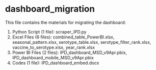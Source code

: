 # dashboard_migration
This file contains the materials for migrating the dashboard:

1. Python Script (1 file): scraper_IPD.py 
2. Excel Files (6 files): combined_table_PowerBI.xlsx, seasonal_pattern.xlsx, serotype_table.xlsx, serotype_filter_rank.xlsx, vaccine_to_serotype.xlsx, year_rank.xlsx
3. Power BI Files (2 files): IPD_dashboard_MSD_v9Apr.pbix, IPD_dashboard_mobile_MSD_v9Apr.pbix
4. Codes (1 file): IPD_dashboard_embed.docx
